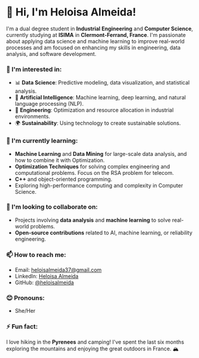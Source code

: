 # 👋 Hi, I'm Heloisa Almeida!

I'm a dual degree student in **Industrial Engineering** and **Computer Science**, currently studying at **ISIMA** in **Clermont-Ferrand, France**. I'm passionate about applying data science and machine learning to improve real-world processes and am focused on enhancing my skills in engineering, data analysis, and software development.

### 👀 I'm interested in:
- 📊 **Data Science**: Predictive modeling, data visualization, and statistical analysis.
- 🤖 **Artificial Intelligence**: Machine learning, deep learning, and natural language processing (NLP).
- 🔧 **Engineering**: Optimization and resource allocation in industrial environments.
- 🌍 **Sustainability**: Using technology to create sustainable solutions.

### 🌱 I'm currently learning:
- **Machine Learning** and **Data Mining** for large-scale data analysis, and how to combine it with Optimization.
- **Optimization Techniques** for solving complex engineering and computational problems. Focus on the RSA problem for telecom.
- **C++** and object-oriented programming.
- Exploring high-performance computing and complexity in Computer Science.

### 💞️ I'm looking to collaborate on:
- Projects involving **data analysis** and **machine learning** to solve real-world problems.
- **Open-source contributions** related to AI, machine learning, or reliability engineering.

### 📫 How to reach me:
- Email: heloisalmeida37@gmail.com
- LinkedIn: [Heloisa Almeida](https://www.linkedin.com/in/heloisaalmeida)
- GitHub: [@heloisalmeida](https://github.com/heloisalmeida)

### 😊 Pronouns:
- She/Her

### ⚡ Fun fact:
I love hiking in the **Pyrenees** and camping! I've spent the last six months exploring the mountains and enjoying the great outdoors in France. 🏔️
